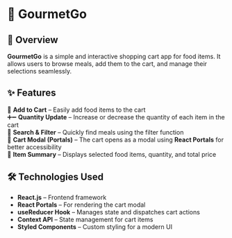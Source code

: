 # 🍔 GourmetGo

## 🚀 Overview

**GourmetGo** is a simple and interactive shopping cart app for food items. It allows users to browse meals, add them to the cart, and manage their selections seamlessly.

## ✨ Features

🛒 **Add to Cart** – Easily add food items to the cart  
➕➖ **Quantity Update** – Increase or decrease the quantity of each item in the cart  
🔎 **Search & Filter** – Quickly find meals using the filter function  
🔄 **Cart Modal (Portals)** – The cart opens as a modal using **React Portals** for better accessibility  
📜 **Item Summary** – Displays selected food items, quantity, and total price

## 🛠️ Technologies Used

- **React.js** – Frontend framework
- **React Portals** – For rendering the cart modal
- **useReducer Hook** – Manages state and dispatches cart actions
- **Context API** – State management for cart items
- **Styled Components** – Custom styling for a modern UI
